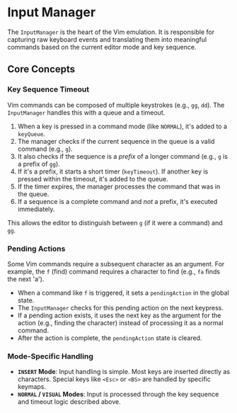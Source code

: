 # Input Manager

The `InputManager` is the heart of the Vim emulation. It is responsible for capturing raw keyboard events and translating them into meaningful commands based on the current editor mode and key sequence.

## Core Concepts

### Key Sequence Timeout

Vim commands can be composed of multiple keystrokes (e.g., `gg`, `dd`). The `InputManager` handles this with a queue and a timeout.

1.  When a key is pressed in a command mode (like `NORMAL`), it's added to a `keyQueue`.
2.  The manager checks if the current sequence in the queue is a valid command (e.g., `g`).
3.  It also checks if the sequence is a *prefix* of a longer command (e.g., `g` is a prefix of `gg`).
4.  If it's a prefix, it starts a short timer (`keyTimeout`). If another key is pressed within the timeout, it's added to the queue.
5.  If the timer expires, the manager processes the command that was in the queue.
6.  If a sequence is a complete command and *not* a prefix, it's executed immediately.

This allows the editor to distinguish between `g` (if it were a command) and `gg`.

### Pending Actions

Some Vim commands require a subsequent character as an argument. For example, the `f` (find) command requires a character to find (e.g., `fa` finds the next 'a').

-   When a command like `f` is triggered, it sets a `pendingAction` in the global state.
-   The `InputManager` checks for this pending action on the next keypress.
-   If a pending action exists, it uses the next key as the argument for the action (e.g., finding the character) instead of processing it as a normal command.
-   After the action is complete, the `pendingAction` state is cleared.

### Mode-Specific Handling

-   **`INSERT` Mode**: Input handling is simple. Most keys are inserted directly as characters. Special keys like `<Esc>` or `<BS>` are handled by specific keymaps.
-   **`NORMAL` / `VISUAL` Modes**: Input is processed through the key sequence and timeout logic described above.
